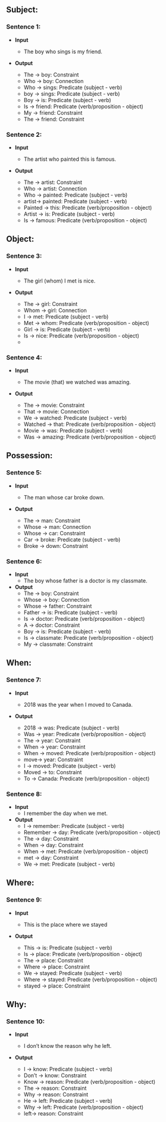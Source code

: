 ## Subject:

### Sentence 1:

* **Input**

    - The boy who sings is my friend.

* **Output**

    - The → boy: Constraint
    - Who → boy: Connection
    - Who → sings: Predicate (subject - verb)
    - boy → sings: Predicate (subject - verb)
    - Boy → is: Predicate (subject - verb)
    - Is → friend: Predicate (verb/proposition - object)
    - My → friend: Constraint
    - The → friend: Constraint

### Sentence 2:

* **Input**

    - The artist who painted this is famous.

* **Output**

    - The → artist: Constraint
    - Who → artist: Connection
    - Who → painted: Predicate (subject - verb)
    - artist→ painted: Predicate (subject - verb)
    - Painted → this: Predicate (verb/proposition - object)
    - Artist → is: Predicate (subject - verb)
    - Is → famous: Predicate (verb/proposition - object)

## Object:

### Sentence 3:

* **Input**

    - The girl (whom) I met is nice.

* **Output**

    - The → girl: Constraint
    - Whom → girl: Connection
    - I → met: Predicate (subject - verb)
    - Met → whom: Predicate (verb/proposition - object)
    - Girl → is: Predicate (subject - verb)
    - Is → nice: Predicate (verb/proposition - object)
    -

### Sentence 4:

* **Input**
    - The movie (that) we watched was amazing.
* **Output**

    - The → movie: Constraint
    - That → movie: Connection
    - We → watched: Predicate (subject - verb)
    - Watched → that: Predicate (verb/proposition - object)
    - Movie → was: Predicate (subject - verb)
    - Was → amazing: Predicate (verb/proposition - object)

## Possession:

### Sentence 5:

* **Input**

    - The man whose car broke down.

* **Output**

    - The → man: Constraint
    - Whose → man: Connection
    - Whose → car: Constraint
    - Car → broke: Predicate (subject - verb)
    - Broke → down: Constraint

### Sentence 6:

* **Input**
    - The boy whose father is a doctor is my classmate.
* **Output**
    - The → boy: Constraint
    - Whose → boy: Connection
    - Whose → father: Constraint
    - Father → is: Predicate (subject - verb)
    - Is → doctor: Predicate (verb/proposition - object)
    - A → doctor: Constraint
    - Boy → is: Predicate (subject - verb)
    - Is → classmate: Predicate (verb/proposition - object)
    - My → classmate: Constraint

## When:

### Sentence 7:

* **Input**

    - 2018 was the year when I moved to Canada.

* **Output**

    - 2018 → was: Predicate (subject - verb)
    - Was → year: Predicate (verb/proposition - object)
    - The → year: Constraint
    - When → year: Constraint
    - When → moved: Predicate (verb/proposition - object)
    - move→ year: Constraint
    - I → moved: Predicate (subject - verb)
    - Moved → to: Constraint
    - To → Canada: Predicate (verb/proposition - object)

### Sentence 8:

* **Input**
    - I remember the day when we met.
* **Output**
    - I → remember: Predicate (subject - verb)
    - Remember → day: Predicate (verb/proposition - object)
    - The → day: Constraint
    - When → day: Constraint
    - When → met: Predicate (verb/proposition - object)
    - met → day: Constraint
    - We → met: Predicate (subject - verb)

## Where:

### Sentence 9:

* **Input**

    - This is the place where we stayed

* **Output**

    - This → is: Predicate (subject - verb)
    - Is → place: Predicate (verb/proposition - object)
    - The → place: Constraint
    - Where → place: Constraint
    - We → stayed: Predicate (subject - verb)
    - Where → stayed: Predicate (verb/proposition - object)
    - stayed → place: Constraint

## Why:

### Sentence 10:

* **Input**

    - I don’t know the reason why he left.

* **Output**
    - I → know: Predicate (subject - verb)
    - Don’t → know: Constraint
    - Know → reason: Predicate (verb/proposition - object)
    - The → reason: Constraint
    - Why → reason: Constraint
    - He → left: Predicate (subject - verb)
    - Why → left: Predicate (verb/proposition - object)
    - left→ reason: Constraint
